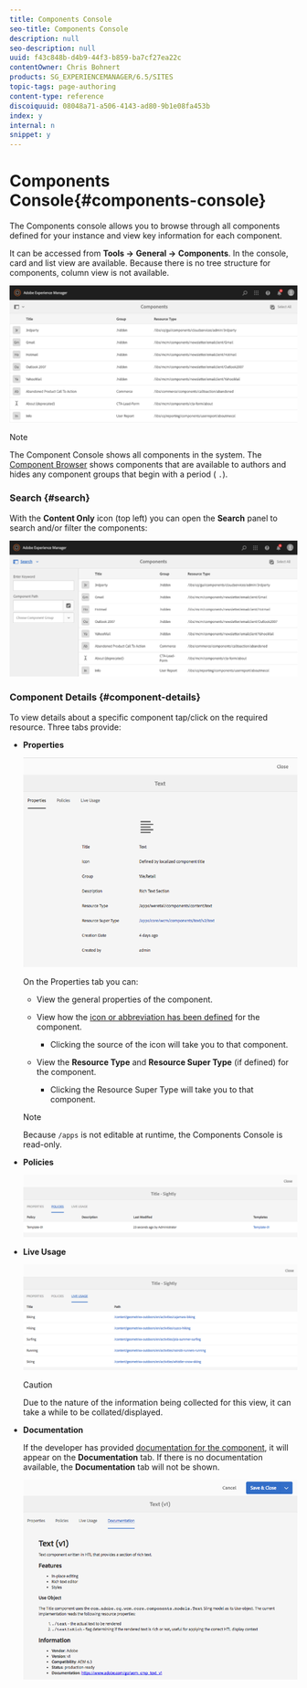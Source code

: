 ```yaml
---
title: Components Console
seo-title: Components Console
description: null
seo-description: null
uuid: f43c848b-d4b9-44f3-b859-ba7cf27ea22c
contentOwner: Chris Bohnert
products: SG_EXPERIENCEMANAGER/6.5/SITES
topic-tags: page-authoring
content-type: reference
discoiquuid: 08048a71-a506-4143-ad80-9b1e08fa453b
index: y
internal: n
snippet: y
---
```


# Components Console{#components-console}

The Components console allows you to browse through all components defined for your instance and view key information for each component.

It can be accessed from **Tools -&gt;** **General -&gt;** **Components**. In the console, card and list view are available. Because there is no tree structure for components, column view is not available.

![](assets/screen-shot_2019-03-05at113145.png)

>[!NOTE]
>
>The Component Console shows all components in the system. The [Component Browser](../../../sites/authoring/using/author-environment-tools.md#components-browser) shows components that are available to authors and hides any component groups that begin with a period ( `.`).

### Search {#search}

With the **Content Only** icon (top left) you can open the **Search** panel to search and/or filter the components:

![](assets/screen-shot_2019-03-05at113251.png) 

### Component Details {#component-details}

To view details about a specific component tap/click on the required resource. Three tabs provide:

* **Properties**

  ![](assets/screen_shot_2018-03-27at165847.png)

  On the Properties tab you can:

    * View the general properties of the component.  
    * View how the [icon or abbreviation has been defined](/sites/developing/using/components-basics.md#component-icon-in-touch-ui) for the component.

        * Clicking the source of the icon will take you to that component.

    * View the **Resource Type** and **Resource Super Type** (if defined) for the component.

        * Clicking the Resource Super Type will take you to that component.

  >[!NOTE]
  >
  >Because `/apps` is not editable at runtime, the Components Console is read-only.

* **Policies**

  ![](assets/chlimage_1-170.png)

* **Live Usage**

  ![](assets/chlimage_1-171.png)

  >[!CAUTION]
  >
  >Due to the nature of the information being collected for this view, it can take a while to be collated/displayed.

* **Documentation**

  If the developer has provided [documentation for the component](../../../sites/developing/using/developing-components.md#documenting-your-component), it will appear on the **Documentation** tab. If there is no documentation available, the **Documentation** tab will not be shown.

  ![](assets/chlimage_1-172.png)

